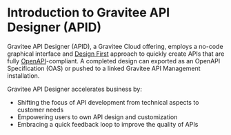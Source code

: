 # Introduction to Gravitee API Designer (APID)

Gravitee API Designer (APID), a Gravitee Cloud offering, employs a no-code graphical interface and [Design First](https://www.gravitee.io/blog/why-design-first-when-building-apis) approach to quickly create APIs that are fully [OpenAPI](https://swagger.io/specification/)-compliant. A completed design can exported as an OpenAPI Specification (OAS) or pushed to a linked Gravitee API Management installation.

Gravitee API Designer accelerates business by:

* Shifting the focus of API development from technical aspects to customer needs
* Empowering users to own API design and customization
* Embracing a quick feedback loop to improve the quality of APIs
